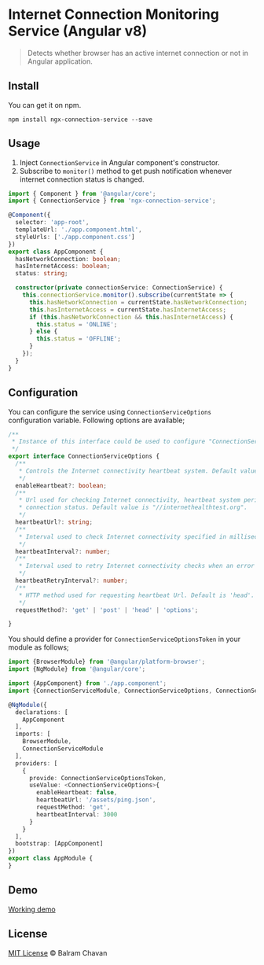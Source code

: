 # Internet Connection Monitoring Service (Angular v8)

> Detects whether browser has an active internet connection or not in Angular application. 

## Install

You can get it on npm.

```
npm install ngx-connection-service --save
```

## Usage

1. Inject `ConnectionService` in Angular component's constructor.
2. Subscribe to `monitor()` method to get push notification whenever internet connection status is changed.

```ts
import { Component } from '@angular/core';
import { ConnectionService } from 'ngx-connection-service';

@Component({
  selector: 'app-root',
  templateUrl: './app.component.html',
  styleUrls: ['./app.component.css']
})
export class AppComponent {
  hasNetworkConnection: boolean;
  hasInternetAccess: boolean;
  status: string;

  constructor(private connectionService: ConnectionService) {
    this.connectionService.monitor().subscribe(currentState => {
      this.hasNetworkConnection = currentState.hasNetworkConnection;
      this.hasInternetAccess = currentState.hasInternetAccess;
      if (this.hasNetworkConnection && this.hasInternetAccess) {
        this.status = 'ONLINE';
      } else {
        this.status = 'OFFLINE';
      }
    });
  }
}

```

## Configuration

You can configure the service using `ConnectionServiceOptions` configuration variable. 
Following options are available;

```ts
/**
 * Instance of this interface could be used to configure "ConnectionService".
 */
export interface ConnectionServiceOptions {
  /**
   * Controls the Internet connectivity heartbeat system. Default value is 'true'.
   */
  enableHeartbeat?: boolean;
  /**
   * Url used for checking Internet connectivity, heartbeat system periodically makes "HEAD" requests to this URL to determine Internet
   * connection status. Default value is "//internethealthtest.org".
   */
  heartbeatUrl?: string;
  /**
   * Interval used to check Internet connectivity specified in milliseconds. Default value is "30000".
   */
  heartbeatInterval?: number;
  /**
   * Interval used to retry Internet connectivity checks when an error is detected (when no Internet connection). Default value is "1000".
   */
  heartbeatRetryInterval?: number;
  /**
   * HTTP method used for requesting heartbeat Url. Default is 'head'.
   */
  requestMethod?: 'get' | 'post' | 'head' | 'options';

}
```

You should define a provider for `ConnectionServiceOptionsToken` in your module as follows;

```ts
import {BrowserModule} from '@angular/platform-browser';
import {NgModule} from '@angular/core';

import {AppComponent} from './app.component';
import {ConnectionServiceModule, ConnectionServiceOptions, ConnectionServiceOptionsToken} from 'ngx-connection-service';

@NgModule({
  declarations: [
    AppComponent
  ],
  imports: [
    BrowserModule,
    ConnectionServiceModule
  ],
  providers: [
    {
      provide: ConnectionServiceOptionsToken,
      useValue: <ConnectionServiceOptions>{
        enableHeartbeat: false,
        heartbeatUrl: '/assets/ping.json',
        requestMethod: 'get',
        heartbeatInterval: 3000
      }
    }
  ],
  bootstrap: [AppComponent]
})
export class AppModule {
}

```

## Demo

[Working demo](https://ngx-connection-service-demo.surge.sh/)

## License

[MIT License](https://github.com/BruneXX/ngx-connection-service/blob/master/LICENSE) © Balram Chavan
